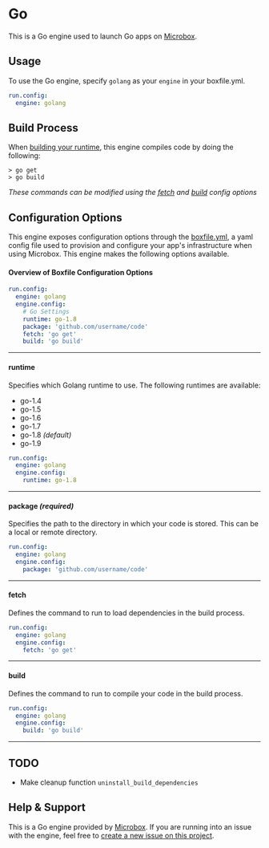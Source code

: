# Go

This is a Go engine used to launch Go apps on [Microbox](http://microbox.cloud).

## Usage
To use the Go engine, specify `golang` as your `engine` in your boxfile.yml.

```yaml
run.config:
  engine: golang
```

## Build Process
When [building your runtime](https://docs.microbox.cloud/cli/build-runtime), this engine compiles code by doing the following:

```
> go get
> go build
```

*These commands can be modified using the [fetch](#fetch) and [build](#build) config options*

## Configuration Options
This engine exposes configuration options through the [boxfile.yml](https://docs.microbox.cloud/boxfile), a yaml config file used to provision and configure your app's infrastructure when using Microbox. This engine makes the following options available.

#### Overview of Boxfile Configuration Options
```yaml
run.config:
  engine: golang
  engine.config:
    # Go Settings
    runtime: go-1.8
    package: 'github.com/username/code'
    fetch: 'go get'
    build: 'go build'
```

---

#### runtime
Specifies which Golang runtime to use. The following runtimes are available:

- go-1.4
- go-1.5
- go-1.6
- go-1.7
- go-1.8 *(default)*
- go-1.9

```yaml
run.config:
  engine: golang
  engine.config:
    runtime: go-1.8
```

---

#### package *(required)*
Specifies the path to the directory in which your code is stored. This can be a local or remote directory.

```yaml
run.config:
  engine: golang
  engine.config:
    package: 'github.com/username/code'
```

---

#### fetch
Defines the command to run to load dependencies in the build process.

```yaml
run.config:
  engine: golang
  engine.config:
    fetch: 'go get'
```

---

#### build
Defines the command to run to compile your code in the build process.

```yaml
run.config:
  engine: golang
  engine.config:
    build: 'go build'
```

---

## TODO
- Make cleanup function `uninstall_build_dependencies`

## Help & Support
This is a Go engine provided by [Microbox](http://microbox.cloud). If you are running into an issue with the engine, feel free to [create a new issue on this project](https://github.com/mu-box/microbox-engine-golang/issues/new).
